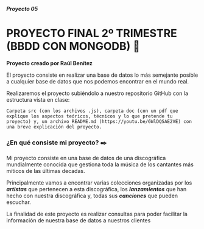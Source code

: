 ***Proyecto 05***

# PROYECTO FINAL 2º TRIMESTRE (BBDD CON MONGODB) 📄

**Proyecto creado por Raúl Benítez**

El proyecto consiste en realizar una base de datos lo más semejante posible a cualquier base de datos que nos podemos encontrar en el mundo real.

Realizaremos el proyecto subiéndolo a nuestro repositorio GitHub con la estructura vista en clase:

```
Carpeta src (con los archivos .js), carpeta doc (con un pdf que explique los aspectos teóricos, técnicos y lo que pretende tu proyecto) y, un archivo README.md (https://youtu.be/6WlDQSAE2VE) con una breve explicación del proyecto.

```

### ¿En qué consiste mi proyecto? ✒️

Mi proyecto consiste en una base de datos de una discográfica mundialmente conocida que gestiona toda la música de los cantantes más míticos de las últimas decadas.

Principalmente vamos a encontrar varias colecciones organizadas por los ***artistas*** que pertenecen a esta discográfica, los ***lanzamientos*** que han hecho con nuestra discográfica y, todas sus ***canciones*** que pueden escuchar.

La finalidad de este proyecto es realizar consultas para poder facilitar la información de nuestra base de datos a nuestros clientes



